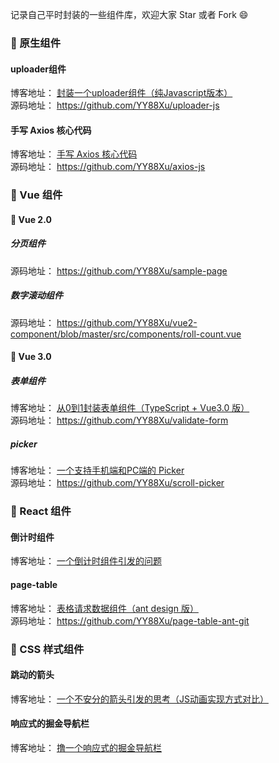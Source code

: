 记录自己平时封装的一些组件库，欢迎大家 Star 或者 Fork  😄

### 🍓 原生组件
####  uploader组件

博客地址： [封装一个uploader组件（纯Javascript版本）](https://juejin.cn/post/6913447567896346632)        
源码地址： https://github.com/YY88Xu/uploader-js      

####  手写 Axios 核心代码
博客地址： [手写 Axios 核心代码](https://juejin.cn/post/6936877920304496677)        
源码地址： https://github.com/YY88Xu/axios-js      

###  🍒 Vue 组件
#### 🍺 Vue 2.0
##### 分页组件

源码地址： https://github.com/YY88Xu/sample-page

##### 数字滚动组件

源码地址： https://github.com/YY88Xu/vue2-component/blob/master/src/components/roll-count.vue

#### 🍻 Vue 3.0
#####  表单组件
博客地址： [从0到1封装表单组件（TypeScript + Vue3.0 版）](https://juejin.cn/post/6911301654008561672)       
源码地址： https://github.com/YY88Xu/validate-form      

#####  picker
博客地址： [一个支持手机端和PC端的 Picker](https://juejin.cn/post/6986283004616736799)       
源码地址： https://github.com/YY88Xu/scroll-picker 

### 🍎 React 组件
#### 倒计时组件
博客地址： [一个倒计时组件引发的问题](https://juejin.cn/post/6930200963810590734)        


#### page-table

博客地址： [表格请求数据组件（ant design 版）](https://juejin.cn/post/6934326406314737672)  
源码地址： https://github.com/YY88Xu/page-table-ant-git     


### 🍓 CSS 样式组件
#### 跳动的箭头

博客地址： [一个不安分的箭头引发的思考（JS动画实现方式对比）](https://juejin.cn/post/6907037305052069895)  

#### 响应式的掘金导航栏

博客地址： [撸一个响应式的掘金导航栏](https://juejin.cn/post/6910555811286614024)   
   
